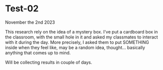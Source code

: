 # Test-02

November the 2nd 2023

This research rely on the idea of a mystery box. I've put a cardboard box in the classroom, with the small hole in it and asked my classmates to interact with it during the day. More precisely, I asked them to put SOMETHING inside when they feel like, may be a random idea, thought... basically anything that comes up to mind. 

Will be collecting results in couple of days.